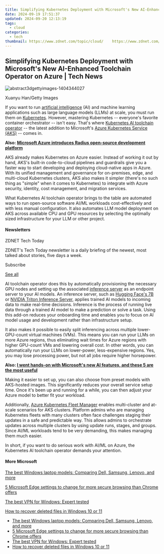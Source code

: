 ```yaml
---
title: Simplifying Kubernetes Deployment with Microsoft's New AI-Enhanced Toolchain Operator on Azure | Tech News
date: 2024-09-19 17:51:37
updated: 2024-09-20 12:13:19
tags:
  - cloud
categories:
  - tech
thumbnail: https://www.zdnet.com/topic/cloud/    https://www.zdnet.com/a/img/resize/b9d7177e858bfd9e7c81af39358e35b97f29cb01/2023/11/15/70107afd-5319-4539-b65e-0174033c25cd/abstract3dgettyimages-1404344027.jpg?width=170&height=96&fit=crop&auto=webp
---
```


## Simplifying Kubernetes Deployment with Microsoft's New AI-Enhanced Toolchain Operator on Azure | Tech News

![abstract3dgettyimages-1404344027](https://www.zdnet.com/a/img/resize/85bc9f88ac3ef6fa6aab012219d710edb517f31f/2023/11/15/70107afd-5319-4539-b65e-0174033c25cd/abstract3dgettyimages-1404344027.jpg?auto=webp&width=1280)

Xuanyu Han/Getty Images

If you want to run [artificial intelligence](https://www.zdnet.com/article/what-is-ai-heres-everything-you-need-to-know-about-artificial-intelligence/) (AI) and machine learning applications such as large language models (LLMs) at scale, you must run them on [Kubernetes](https://www.zdnet.com/article/what-is-kubernetes-everything-your-business-needs-to-know/). However, mastering Kubernetes -- everyone's favorite container orchestrator -- isn't easy. That's where [Kubernetes Al toolchain operator](https://learn.microsoft.com/en-us/azure/aks/ai-toolchain-operator) \-- the latest addition to Microsoft's [Azure Kubernetes Service (AKS)](https://azure.microsoft.com/en-us/products/kubernetes-service) \-- comes in. 

**Also: [Microsoft Azure introduces Radius open-source development platform](https://www.zdnet.com/article/microsoft-azure-introduces-radius-an-open-source-development-platform-for-multi-cloud-computing/)**

AKS already makes Kubernetes on Azure easier. Instead of working it out by hand, AKS's built-in code-to-cloud pipelines and guardrails give you a faster way to start developing and deploying cloud-native apps in Azure. With its unified management and governance for on-premises, edge, and multi-cloud Kubernetes clusters, AKS also makes it simpler (there's no such thing as "simple" when it comes to Kubernetes) to integrate with Azure security, identity, cost management, and migration services.

What Kubernetes AI toolchain operator brings to the table are automated ways to run open-source software AI/ML workloads cost-effectively and with less manual configuration. It also automates LLM model deployment on AKS across available CPU and GPU resources by selecting the optimally sized infrastructure for your LLM or other project.

#### Newsletters

ZDNET Tech Today

ZDNET's Tech Today newsletter is a daily briefing of the newest, most talked about stories, five days a week.

 Subscribe

[See all](https://www.zdnet.com/newsletters/)

AI toolchain operator does this by automatically provisioning the necessary GPU nodes and setting up the associated [inference server](https://www.gigabyte.com/Enterprise/Server?fid=2364) as an endpoint server to your AI models. An inference server, such as [Hugging Face's 7B](https://huggingface.co/tiiuae/falcon-7b) or [NVIDIA Triton Inference Server](https://developer.nvidia.com/triton-inference-server), applies trained AI models to incoming data to make real-time decisions. Inference is the process of running live data through a trained AI model to make a prediction or solve a task. Using this add-on reduces your onboarding time and enables you to focus on AI model usage and development rather than infrastructure setup.

It also makes it possible to easily split inferencing across multiple lower-GPU-count virtual machines (VMs). This means you can run your LLMs on more Azure regions, thus eliminating wait times for Azure regions with higher GPU-count VMs and lowering overall cost. In other words, you can automatically run your LLMs on lower-power, less-expensive regions. Yes, you may lose processing power, but not all jobs require higher horsepower. 

**Also: [I went hands-on with Microsoft's new AI features, and these 5 are the most useful](https://www.zdnet.com/article/i-went-hands-on-with-microsofts-new-ai-features-and-these-5-are-the-most-useful/)**

Making it easier to set up, you can also choose from preset models with AKS-hosted images. This significantly reduces your overall service setup time. Once it's been up and running for a while, you can then adjust your Azure model to better fit your workload. 

Additionally, [Azure Kubernetes Fleet Manager](https://azure.microsoft.com/en-us/products/kubernetes-fleet-manager) enables multi-cluster and at-scale scenarios for AKS clusters. Platform admins who are managing Kubernetes fleets with many clusters often face challenges staging their updates in a safe and predictable way. This allows admins to orchestrate updates across multiple clusters by using update runs, stages, and groups. Since AI/ML workloads tend to be very demanding, this makes managing them much easier.

In short, if you want to do serious work with AI/ML on Azure, the Kubernetes Al toolchain operator demands your attention.

#### More Microsoft

[The best Windows laptop models: Comparing Dell, Samsung, Lenovo, and more](https://www.zdnet.com/article/best-windows-laptop/ "The best Windows laptop models: Comparing Dell, Samsung, Lenovo, and more")

[5 Microsoft Edge settings to change for more secure browsing than Chrome offers](https://www.zdnet.com/article/5-microsoft-edge-settings-to-change-for-more-secure-browsing-than-chrome-offers/ "5 Microsoft Edge settings to change for more secure browsing than Chrome offers")

[The best VPN for Windows: Expert tested](https://www.zdnet.com/article/best-vpn-for-windows-pc/ "The best VPN for Windows: Expert tested")

[How to recover deleted files in Windows 10 or 11](https://www.zdnet.com/article/how-to-recover-deleted-files-in-windows-10-or-11/ "How to recover deleted files in Windows 10 or 11")

* [The best Windows laptop models: Comparing Dell, Samsung, Lenovo, and more](https://www.zdnet.com/article/best-windows-laptop/ "The best Windows laptop models: Comparing Dell, Samsung, Lenovo, and more")
* [5 Microsoft Edge settings to change for more secure browsing than Chrome offers](https://www.zdnet.com/article/5-microsoft-edge-settings-to-change-for-more-secure-browsing-than-chrome-offers/ "5 Microsoft Edge settings to change for more secure browsing than Chrome offers")
* [The best VPN for Windows: Expert tested](https://www.zdnet.com/article/best-vpn-for-windows-pc/ "The best VPN for Windows: Expert tested")
* [How to recover deleted files in Windows 10 or 11](https://www.zdnet.com/article/how-to-recover-deleted-files-in-windows-10-or-11/ "How to recover deleted files in Windows 10 or 11")

<ins class="adsbygoogle"
     style="display:block"
     data-ad-format="autorelaxed"
     data-ad-client="ca-pub-7571918770474297"
     data-ad-slot="1223367746"></ins>



<ins class="adsbygoogle"
     style="display:block"
     data-ad-client="ca-pub-7571918770474297"
     data-ad-slot="8358498916"
     data-ad-format="auto"
     data-full-width-responsive="true"></ins>
